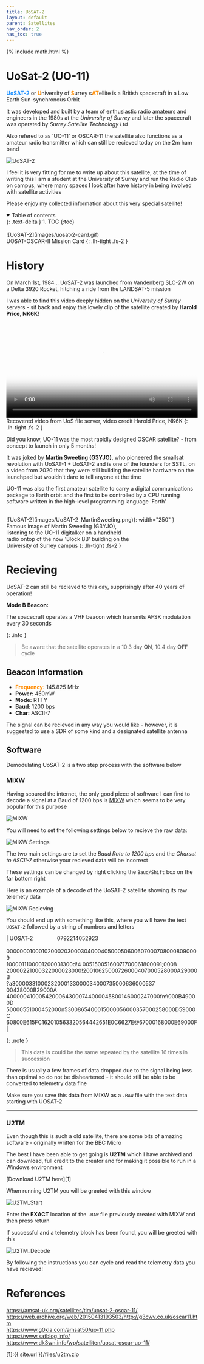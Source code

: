 ```yaml
---
title: UoSAT-2
layout: default
parent: Satellites
nav_order: 2
has_toc: true
---
```


{% include math.html %}

<h1><b>UoSat-2</b> (UO-11)</h1>

<span style="color:DodgerBlue">**UoSAT-2**</span> or <span style="color:DarkOrange">**U**</span>niversity of <span style="color:DarkOrange">**S**</span>urrey s<span style="color:DarkOrange">**AT**</span>ellite is a British spacecraft in a Low Earth Sun-synchronous Orbit

It was developed and built by a team of enthusiastic radio amateurs and engineers in the 1980s at the *University of Surrey* and later the spacecraft was operated by *Surrey Satellite Technology Ltd*

Also refered to as 'UO-11' or OSCAR-11 the satellite also functions as a amateur radio transmitter which can still be recieved today on the 2m ham band

![UoSAT-2](images/uosat-2.jpg)

I feel it is very fitting for me to write up about this satellite, at the time of writing this I am a student at the University of Surrey and run the Radio Club on campus, where many spaces I look after have history in being involved with satellite activities 

Please enjoy my collected information about this very special satellite!

<details open markdown="block">
  <summary>
    Table of contents
  </summary>
  {: .text-delta }
1. TOC
{:toc}
</details>

<br>
![UoSAT-2](images/uosat-2-card.gif)<br>
UOSAT-OSCAR-II Mission Card
{: .lh-tight .fs-2 }

# History

On March 1st, 1984... UoSAT-2 was launched from Vandenberg SLC-2W on a Delta 3920 Rocket, hitching a ride from the LANDSAT-5 mission

I was able to find this video deeply hidden on the *University of Surrey* servers - sit back and enjoy this lovely clip of the satellite created by **Harold Price, NK6K**!

<video poster="files/uosat-2-coming-home-poster.png" width="100%" controls>
    <source src="{{ site.my-media-path }}files/uosat-2-coming-home.mp4" type="video/mp4">
</video>
Recovered video from UoS file server, video credit Harold Price, NK6K
{: .lh-tight .fs-2 }

Did you know, UO-11 was the most rapidly designed OSCAR satellite? - from concept to launch in only 5 months!

It was joked by **Martin Sweeting (G3YJO)**, who pioneered the smallsat revolution with UoSAT-1 + UoSAT-2 and is one of the founders for SSTL, on a video from 2020 that they were still building the satellite hardware on the launchpad but wouldn't dare to tell anyone at the time

UO-11 was also the first amateur satellite to carry a digital communications package to Earth orbit and the first to be controlled by a CPU running software written in the high-level programming language 'Forth'

<br>
![UoSAT-2](images/UoSAT-2_MartinSweeting.png){: width="250" }<br>
Famous image of Martin Sweeting (G3YJO), <br>listening to the UO-11 digitalker on a handheld<br> radio ontop of the now 'Block BB' building on the<br> University of Surrey campus
{: .lh-tight .fs-2 }

# Recieving

UoSAT-2 can still be recieved to this day, supprisingly after 40 years of operation!

**Mode B Beacon:**

The spacecraft operates a VHF beacon which transmits AFSK modulation every 30 seconds

{: .info }
> Be aware that the satellite operates in a 10.3 day **ON**, 10.4 day **OFF** cycle


## Beacon Information
- <span style="color:DarkOrange">**Frequency:**</span> 145.825 MHz
- **Power:** 450mW
- **Mode:** RTTY
- **Baud:** 1200 bps
- **Char:** ASCII-7

The signal can be recieved in any way you would like - however, it is suggested to use a SDR of some kind and a designated satellite antenna


## Software

Demodulating UoSAT-2 is a two step process with the software below

### MIXW

Having scoured the internet, the only good piece of software I can find to decode a signal at a Baud of 1200 bps is [MIXW](https://mixw.net/) which seems to be very popular for this purpose

![MIXW](images/MIXW.png)<br>

You will need to set the following settings below to recieve the raw data:

![MIXW Settings](images/MIXW_RTTY_UOSAT-2.png)

The two main settings are to set the *Baud Rate to 1200 bps* and the *Charset to ASCII-7* otherwise your recieved data will be incorrect

These settings can be changed by right clicking the `Baud/Shift` box on the far bottom right

Here is an example of a decode of the UoSAT-2 satellite showing its raw telemety data

![MIXW Recieving](images/MIXW_RTTY_UOSAT-2_Recieve.png)

You should end up with something like this, where you will have the text `UOSAT-2` followed by a string of numbers and letters

| UOSAT-2 &emsp;&emsp;&emsp;&emsp; 0792214052923<br><br>00000001000102000203000304000405000506006070007080008090009<br>1000011100001200031300d!4 00515005160071700061800091;0008<br>20000221000322000023000!20010625000726000407000528000A29000B<br>?a30000331000232000133000034000735000636000537 00438000B29000A<br>40000041000542000643000744000045800146000247000fm\000B49000D<br>50000551000452000n5300865400015000056000357000258000D59000C<br>60800E615FC162010563320564442651E0C6627E@67000168000E69000F |

{: .note }
> This data is could be the same repeated by the satellite 16 times in succession


There is usually a few frames of data dropped due to the signal being less than optimal so do not be disheartened - it should still be able to be converted to telemetry data fine

Make sure you save this data from MIXW as a `.RAW` file with the text data starting with UOSAT-2

<hr>

### U2TM

Even though this is such a old satellite, there are some bits of amazing software - originally written for the BBC Micro 

The best I have been able to get going is **U2TM** which I have archived and can download, full credit to the creator and for making it possible to run in a Windows environment

[Download U2TM here][1]

When running U2TM you will be greeted with this window

![U2TM_Start](images/U2TM_Start.png)

Enter the **EXACT** location of the `.RAW` file previously created with MIXW and then press return

If successful and a telemetry block has been found, you will be greeted with this

![U2TM_Decode](images/U2TM_Decode.png)

By following the instructions you can cycle and read the telemetry data you have recieved!


# References

<https://amsat-uk.org/satellites/tlm/uosat-2-oscar-11/><br>
<https://web.archive.org/web/20150413193503/http://g3cwv.co.uk/oscar11.htm><br>
<https://www.g0kla.com/amsat50/uo-11.php><br>
<https://www.satblog.info/><br>
<https://www.dk3wn.info/wp/satelliten/uosat-oscar-uo-11/><br>

<script>
	var map_n2yo = '4'; 
	var norad_n2yo = '14781';
	var size_n2yo = 'small';
	var allpasses_n2yo = '0';
</script>
<script type="text/javascript" src="https://www.n2yo.com/js/widget-tracker.js"></script>

[1]:{{ site.url }}/files/u2tm.zip